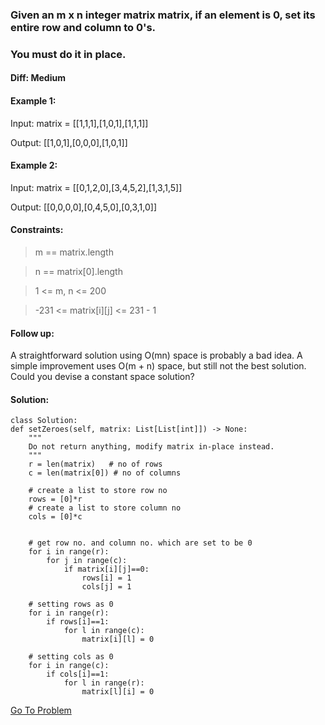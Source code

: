 ### Given an m x n integer matrix matrix, if an element is 0, set its entire row and column to 0's.
### You must do it in place.

#### Diff: Medium

#### Example 1:
Input: matrix = [[1,1,1],[1,0,1],[1,1,1]]

Output: [[1,0,1],[0,0,0],[1,0,1]]


#### Example 2:
Input: matrix = [[0,1,2,0],[3,4,5,2],[1,3,1,5]]

Output: [[0,0,0,0],[0,4,5,0],[0,3,1,0]]
 

#### Constraints:

> m == matrix.length

> n == matrix[0].length

> 1 <= m, n <= 200

> -231 <= matrix[i][j] <= 231 - 1
 

#### Follow up:
A straightforward solution using O(mn) space is probably a bad idea.
A simple improvement uses O(m + n) space, but still not the best solution.
Could you devise a constant space solution?


#### Solution:


    class Solution:
    def setZeroes(self, matrix: List[List[int]]) -> None:
        """
        Do not return anything, modify matrix in-place instead.
        """
        r = len(matrix)   # no of rows
        c = len(matrix[0]) # no of columns
        
        # create a list to store row no
        rows = [0]*r  
        # create a list to store column no
        cols = [0]*c  
        
        
        # get row no. and column no. which are set to be 0
        for i in range(r):
            for j in range(c):
                if matrix[i][j]==0:
                    rows[i] = 1
                    cols[j] = 1
                    
        # setting rows as 0            
        for i in range(r):
            if rows[i]==1:
                for l in range(c):
                    matrix[i][l] = 0
                    
        # setting cols as 0            
        for i in range(c):
            if cols[i]==1:
                for l in range(r):
                    matrix[l][i] = 0


[Go To Problem](https://leetcode.com/problems/set-matrix-zeroes/)
